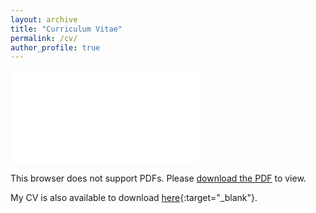 ```yaml
---
layout: archive
title: "Curriculum Vitae"
permalink: /cv/
author_profile: true
---
```


<object data="../files/cv.pdf" type="application/pdf" width="700px" height="700px">
    <embed src="../files/cv.pdf">
        <p>This browser does not support PDFs. Please <a href="../files/cv.pdf">download the PDF</a> to view.</p>
    </embed>
</object>

My CV is also available to download [here](../files/cv.pdf "Yue Wu's CV"){:target="_blank"}. 
